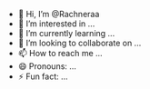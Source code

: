 - 👋 Hi, I’m @Rachneraa
- 👀 I’m interested in ...
- 🌱 I’m currently learning ...
- 💞️ I’m looking to collaborate on ...
- 📫 How to reach me ...
- 😄 Pronouns: ...
- ⚡ Fun fact: ...

<!---
Rachneraa/Rachneraa is a ✨ special ✨ repository because its `README.md` (this file) appears on your GitHub profile.
You can click the Preview link to take a look at your changes.
--->
